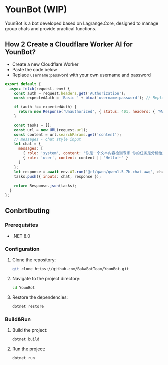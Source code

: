 ﻿# YounBot (WIP)

YounBot is a bot developed based on Lagrange.Core, designed to manage group chats and provide practical functions.

## How 2 Create a Cloudflare Worker AI for YounBot?
* Create a new Cloudflare Worker
* Paste the code below
* Replace `username:password` with your own username and password
```javascript
export default {
  async fetch(request, env) {
    const auth = request.headers.get('Authorization');
    const expectedAuth = 'Basic ' + btoa('username:password'); // Replace 'username:password' with your credentials

    if (auth !== expectedAuth) {
      return new Response('Unauthorized', { status: 401, headers: { 'WWW-Authenticate': 'Basic realm="User Visible Realm"' } });
    }

    const tasks = [];
    const url = new URL(request.url);
    const content = url.searchParams.get('content');
    // messages - chat style input
    let chat = {
      messages: [
        { role: 'system', content: '你是一个文本内容检测专家 你的任务是分析给定的消息并判断其是否包含以下类型的违规内容\n1 广告\n2 政治敏感内容\n\n你的输出必须严格遵循以下要求\n1 如果消息包含违规内容 请输出 true|违规类型|判断理由\n2 如果消息不包含违规内容 请输出 false|无\n\n注意\n违规类型只能是广告或政治敏感内容 判断理由必须清晰简洁 不得包含消息中的任何原句文本 对于政治敏感内容的判断 不得使用任何可能的政治敏感关键词 仅需描述判断的逻辑依据或模式 你的回复必须使用中文\n如果只是一些游戏平台的网址则不应该被判断为广告\n你的输出必须严格遵循以下要求\n1 如果消息包含违规内容 请输出 true|违规类型|判断理由\n2 如果消息不包含违规内容 请输出 false|无' },
        { role: 'user', content: content || "Hello!~" }
      ]
    };
    let response = await env.AI.run('@cf/qwen/qwen1.5-7b-chat-awq', chat);
    tasks.push({ inputs: chat, response });

    return Response.json(tasks);
  }
};
```

## Conbrtibuting

### Prerequisites

- .NET 8.0

### Configuration

1. Clone the repository:
    ```sh
    git clone https://github.com/BakaBotTeam/YounBot.git
    ```
2. Navigate to the project directory:
    ```sh
    cd YounBot
    ```
3. Restore the dependencies:
    ```sh
    dotnet restore
    ```

### Build&Run

1. Build the project:
    ```sh
    dotnet build
    ```
2. Run the project:
    ```sh
    dotnet run
    ```